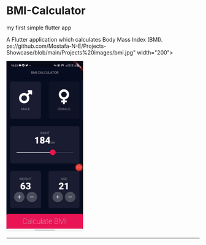 # BMI-Calculator
my first simple flutter app

A Flutter application which calculates Body Mass Index (BMI). 
ps://github.com/Mostafa-N-E/Projects-Showcase/blob/main/Projects%20images/bmi.jpg" width="200">

<img src="https://github.com/Mostafa-N-E/Projects-Showcase/blob/main/App%20gifs/bmi_calculator.gif" width="200">

__________________________________________________________

